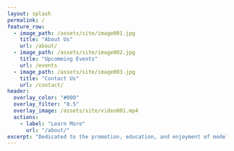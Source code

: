 ```yaml
---
layout: splash
permalink: /
feature_row:
  - image_path: /assets/site/image001.jpg
    title: "About Us"
    url: /about/
  - image_path: /assets/site/image002.jpg
    title: "Upcomming Events"
    url: /events
  - image_path: /assets/site/image003.jpg
    title: "Contact Us"
    url: /contact/
header:
  overlay_color: "#000"
  overlay_filter: "0.5"
  overlay_image: /assets/site/video001.mp4
  actions:
    - label: "Learn More"
      url: "/about/"
excerpt: "Dedicated to the promotion, education, and enjoyment of model railroading."
---
```

